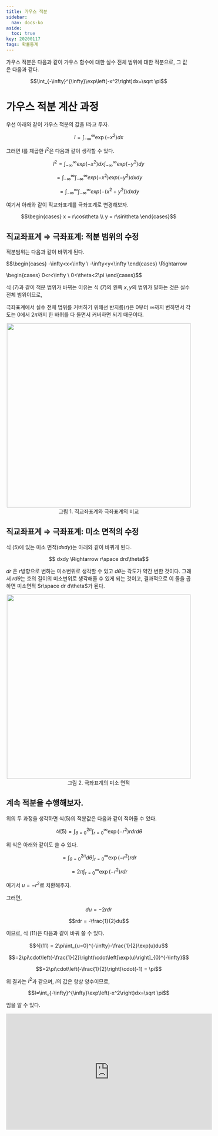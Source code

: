 ```yaml
---
title: 가우스 적분
sidebar:
  nav: docs-ko
aside:
  toc: true
key: 20200117
tags: 확률통계
---
```


가우스 적분은 다음과 같이 가우스 함수에 대한 실수 전체 범위에 대한 적분으로, 그 값은 다음과 같다.

$$\int_{-\infty}^{\infty}\exp\left(-x^2\right)dx=\sqrt \pi$$

# 가우스 적분 계산 과정

우선 아래와 같이 가우스 적분의 값을 $I$라고 두자.

$$I = \int_{-\infty}^{\infty}\exp\left(-x^2\right)dx$$

그러면 $I$를 제곱한 $I^2$은 다음과 같이 생각할 수 있다.

$$I^2 = \int_{-\infty}^{\infty}exp\left(-x^2\right)dx
    \int_{-\infty}^{\infty}exp\left(-y^2\right)dy$$

$$=\int_{-\infty}^{\infty}\int_{-\infty}^{\infty}exp\left(-x^2\right)exp\left(-y^2\right)dxdy$$

$$=\int_{-\infty}^{\infty}\int_{-\infty}^{\infty}exp\left(-(x^2+y^2\right))dxdy$$

여기서 아래와 같이 직교좌표계를 극좌표계로 변경해보자.

$$\begin{cases}
x = r\cos\theta \\
y = r\sin\theta
\end{cases}$$

## 직교좌표계 ⇒ 극좌표계: 적분 범위의 수정

적분범위는 다음과 같이 바뀌게 된다.

$$\begin{cases}
-\infty<x<\infty \\
-\infty<y<\infty
\end{cases} \Rightarrow 

\begin{cases}
0<r<\infty \\
0<\theta<2\pi
\end{cases}$$

식 (7)과 같이 적분 범위가 바뀌는 이유는 식 (7)의 왼쪽 $x, y$의 범위가 말하는 것은 실수 전체 범위이므로,

극좌표계에서 실수 전체 범위를 커버하기 위해선 반지름($r$)은 $0$부터 $\infty$까지 변하면서 각도는 $0$에서 $2\pi$까지 한 바퀴를 다 돌면서 커버하면 되기 때문이다.

<p align="center">
  <img width="500" src="https://raw.githubusercontent.com/angeloyeo/angeloyeo.github.io/master/pics/2020-01-17-Gaussian_Integral/pic1.png"> <br>
  그림 1. 직교좌표계와 극좌표계의 비교
</p>

## 직교좌표계 ⇒ 극좌표계: 미소 면적의 수정

식 (5)에 있는 미소 면적($dxdy$)는 아래와 같이 바뀌게 된다.

$$ dxdy \Rightarrow r\space drd\theta$$

$dr$ 은 $r$방향으로 변하는 미소변위로 생각할 수 있고 $d\theta$는 각도가 약간 변한 것이다. 그래서 $rd\theta$는 호의 길이의 미소변위로 생각해줄 수 있게 되는 것이고, 결과적으로 이 둘을 곱하면 미소면적 $r\space dr d\theta$가 된다.

<p align="center">
  <img width="500" src="https://raw.githubusercontent.com/angeloyeo/angeloyeo.github.io/master/pics/2020-01-17-Gaussian_Integral/pic2.png"> <br>
  그림 2. 극좌표계의 미소 면적
</p>

## 계속 적분을 수행해보자.

위의 두 과정을 생각하면 식(5)의 적분값은 다음과 같이 적어줄 수 있다.

$$식(5) = \int_{\theta = 0}^{2\pi}\int_{r=0}^{\infty}\exp\left(-r^2\right)rdrd\theta$$

위 식은 아래와 같이도 쓸 수 있다.

$$=\int_{\theta = 0}^{2\pi}d\theta\int_{r=0}^{\infty}\exp\left(-r^2\right)rdr$$

$$=2\pi\int_{r=0}^{\infty}\exp\left(-r^2\right)rdr$$

여기서 $u = -r^2$로 치환해주자.

그러면,

$$du = -2rdr$$

$$rdr = -\frac{1}{2}du$$

이므로, 식 (11)은 다음과 같이 바꿔 쓸 수 있다.

$$식(11) = 2\pi\int_{u=0}^{-\infty}-\frac{1}{2}\exp(u)du$$

$$=2\pi\cdot\left(-\frac{1}{2}\right)\cdot\left[\exp(u)\right]_{0}^{-\infty}$$

$$=2\pi\cdot\left(-\frac{1}{2}\right)\cdot(-1) = \pi$$


위 결과는 $I^2$과 같으며, $I$의 값은 항상 양수이므로,

$$I=\int_{-\infty}^{\infty}\exp\left(-x^2\right)dx=\sqrt \pi$$

임을 알 수 있다.

<center>
<iframe width="560" height="315" src="https://www.youtube.com/embed/iLW-CgzA-NU" frameborder="0" allow="accelerometer; autoplay; encrypted-media; gyroscope; picture-in-picture" allowfullscreen></iframe>
</center>
